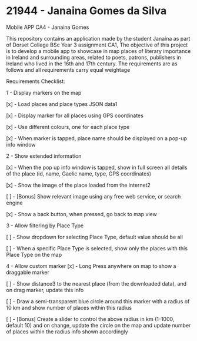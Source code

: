 # 21944 - Janaina Gomes da Silva

Mobile APP CA4 - Janaina Gomes

This repository contains an application made by the student Janaina as part of Dorset College BSc Year 3 assignment CA1,
The objective of this project is to develop a mobile app to showcase in map places of literary importance in Ireland and surrounding areas, related to poets, patrons, publishers in Ireland who lived in the 16th and 17th century. The requirements are as follows and all requirements carry equal weightage

Requirements Checklist:

1 - Display markers on the map

[x] - Load places and place types JSON data1

[x] - Display marker for all places using GPS coordinates

[x] - Use different colours, one for each place type

[x] - When marker is tapped, place name should be displayed on a pop-up info window

2 - Show extended information

[x] - When the pop up info window is tapped, show in full screen all details of the place (id, name, Gaelic name, type, GPS coordinates)

[x] - Show the image of the place loaded from the internet2

[ ] - [Bonus] Show relevant image using any free web service, or search engine

[x] - Show a back button, when pressed, go back to map view

3 - Allow filtering by Place Type

[ ] - Show dropdown for selecting Place Type, default value should be all

[ ] - When a specific Place Type is selected, show only the places with this Place Type on the map
 
4 - Allow custom marker
[x] - Long Press anywhere on map to show a draggable marker

[ ] -  Show distance3 to the nearest place (from the downloaded data), and on drag marker, update this info

[ ] - Draw a semi-transparent blue circle around this marker with a radius of 10 km and show number of places within this radius

[ ] - [Bonus] Create a slider to control the above radius in km (1-1000, default 10) and on change, update the circle on the map and update number of places within the radius info shown accordingly

